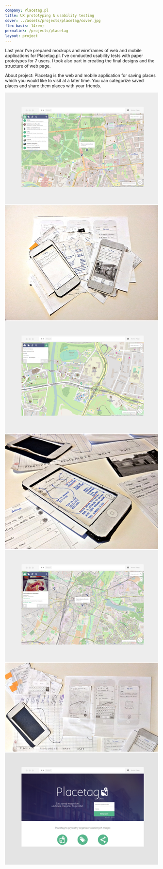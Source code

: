 ```yaml
---
company: Placetag.pl
title: UX prototyping & usability testing
cover: ../assets/projects/placetag/cover.jpg
flex-basis: 14rem;
permalink: /projects/placetag
layout: project
---
```



<p>Last year I've prepared mockups and wireframes of web and mobile applications for Placetag.pl. I've conducted usability tests with paper prototypes for 7 users. I took also part in creating the final designs and the structure of web page.</p>

<p>About project: Placetag is the web and mobile application for saving places which you would like to visit at a later time. You can categorize saved places and share them places with your friends.</p>


<div class="project-image">
	<img src="../assets/projects/placetag/1.png" />
</div>
<div class="project-image">
	<img src="../assets/projects/placetag/5.jpg" />
</div>
<div class="project-image">
	<img src="../assets/projects/placetag/2.png" />
</div>
<div class="project-image">
	<img src="../assets/projects/placetag/6.jpg" />
</div>
<div class="project-image">
	<img src="../assets/projects/placetag/3.png" />
</div>
<div class="project-image">
	<img src="../assets/projects/placetag/7.jpg" />
</div>
<div class="project-image">
	<img src="../assets/projects/placetag/4.png" />
</div>
